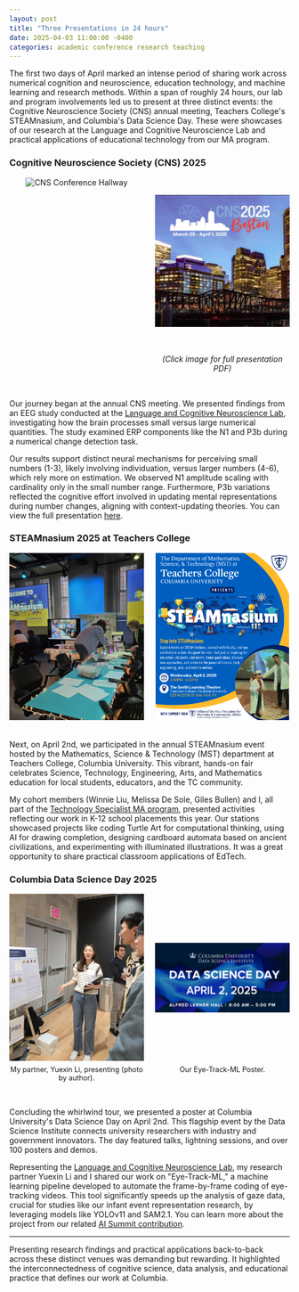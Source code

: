 ```yaml
---
layout: post
title: "Three Presentations in 24 hours"
date: 2025-04-03 11:00:00 -0400
categories: academic conference research teaching
---
```


The first two days of April marked an intense period of sharing work across numerical cognition and neuroscience, education technology, and machine learning and research methods. Within a span of roughly 24 hours, our lab and program involvements led us to present at three distinct events: the Cognitive Neuroscience Society (CNS) annual meeting, Teachers College's STEAMnasium, and Columbia's Data Science Day. These were showcases of our research at the Language and Cognitive Neuroscience Lab and practical applications of educational technology from our MA program.

### Cognitive Neuroscience Society (CNS) 2025

<div style="text-align: center; margin-bottom: 2rem; display: flex; justify-content: space-between;">
  <div style="width: 48%; text-align: center;">
    <img src="/media/2025-04-01 20250401_080827.jpg" alt="CNS Conference Hallway" style="width: 100%; height: 300px; object-fit: cover;">
  </div>
  <div style="width: 48%; text-align: center;">
    <img src="/media/2025-04-01 CNS - Screenshot 2025-04-13 172743.png" alt="CNS Poster Preview" style="width: 100%; height: 300px; object-fit: contain;">
    <p><em>(Click image for full presentation PDF)</em></p>
  </div>
</div>

Our journey began at the annual CNS meeting. We presented findings from an EEG study conducted at the [Language and Cognitive Neuroscience Lab](https://www.tc.columbia.edu/lcl/), investigating how the brain processes small versus large numerical quantities. The study examined ERP components like the N1 and P3b during a numerical change detection task.

Our results support distinct neural mechanisms for perceiving small numbers (1-3), likely involving individuation, versus larger numbers (4-6), which rely more on estimation. We observed N1 amplitude scaling with cardinality only in the small number range. Furthermore, P3b variations reflected the cognitive effort involved in updating mental representations during number changes, aligning with context-updating theories. You can view the full presentation [here](https://docs.google.com/presentation/d/1F8Xo6gHzu2mmPiA4LIeVx1f57T2R2S1dVuSJrParDTQ/edit?usp=sharing).

### STEAMnasium 2025 at Teachers College

<div style="display: flex; justify-content: space-between; margin-bottom: 2rem;">
  <div style="width: 48%; text-align: center;">
    <img src="/media/2025-04-02 20250402_115250.jpg" alt="Student engaging with Turtle Art activity at Steamnasium" style="width: 100%; height: 300px; object-fit: cover;">
  </div>
  <div style="width: 48%; text-align: center;">
    <img src="/media/2024-04-02-steamnasium.png" alt="Steamnasium Logo Banner" style="width: 100%; height: 300px; object-fit: contain;">
  </div>
</div>

Next, on April 2nd, we participated in the annual STEAMnasium event hosted by the Mathematics, Science & Technology (MST) department at Teachers College, Columbia University. This vibrant, hands-on fair celebrates Science, Technology, Engineering, Arts, and Mathematics education for local students, educators, and the TC community.

My cohort members (Winnie Liu, Melissa De Sole, Giles Bullen) and I, all part of the [Technology Specialist MA program](https://www.tc.columbia.edu/cmltd/academics/degrees--requirements/technology-specialist-ma-initial/), presented activities reflecting our work in K-12 school placements this year. Our stations showcased projects like coding Turtle Art for computational thinking, using AI for drawing completion, designing cardboard automata based on ancient civilizations, and experimenting with illuminated illustrations. It was a great opportunity to share practical classroom applications of EdTech.

### Columbia Data Science Day 2025

<div style="display: flex; justify-content: space-between; margin-bottom: 2rem;">
  <div style="width: 48%; text-align: center;">
    <img src="/media/2025-04-02 20250402_142105.jpg" alt="Yuexin Li presenting Eye-Track-ML poster" style="width: 100%; height: 300px; object-fit: cover;">
    <p style="text-align: center; font-size: 0.9em; margin-top: 5px;">My partner, Yuexin Li, presenting (photo by author).</p>
  </div>
  <div style="width: 48%; text-align: center;">
    <img src="/media/2025-04-02 Columbia Data Science Day Screenshot 2025-04-13 172903.png" alt="Eye-Track-ML Poster Screenshot" style="width: 100%; height: 300px; object-fit: contain;">
    <p style="text-align: center; font-size: 0.9em; margin-top: 5px;">Our Eye-Track-ML Poster.</p>
  </div>
</div>

Concluding the whirlwind tour, we presented a poster at Columbia University's Data Science Day on April 2nd. This flagship event by the Data Science Institute connects university researchers with industry and government innovators. The day featured talks, lightning sessions, and over 100 posters and demos.

Representing the [Language and Cognitive Neuroscience Lab](https://www.tc.columbia.edu/lcl/), my research partner Yuexin Li and I shared our work on "Eye-Track-ML," a machine learning pipeline developed to automate the frame-by-frame coding of eye-tracking videos. This tool significantly speeds up the analysis of gaze data, crucial for studies like our infant event representation research, by leveraging models like YOLOv11 and SAM2.1. You can learn more about the project from our related [AI Summit contribution](/academic/research/2025/03/04/Columbia-AI-Summit-poster-contribution.html).

---

Presenting research findings and practical applications back-to-back across these distinct venues was demanding but rewarding. It highlighted the interconnectedness of cognitive science, data analysis, and educational practice that defines our work at Columbia.